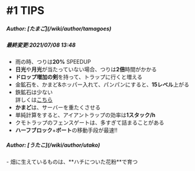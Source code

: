 # #1 TIPS
<h5>Author: [たまご](/wiki/author/tamagoes)</h5>
<h5>最終変更:2021/07/08 13:48</h5>

 - 雨の時、つりは**20%** SPEEDUP
 - **日光**や**月光**が当たっていない場合、つりは**2倍**時間がかかる
 - **ドロップ増加の剣**を持って、トラップに行くと増える
 - 金鉱石を、かまど&ホッパー入れて、パンパンにすると、**15レベル**上がる
 - 鉄鉱石は少ない  
詳しくは[こちら](/wiki/furnance-can)
 - **かまど**は、サーバーを重たくさせる
 - 単純計算をすると、アイアントラップの効率は**1スタック/h**
 - クモトラップのフェンスゲートは、多すぎて詰まることがある
 - **ハーフブロック**+**ボート**の移動手段が最速!!

<h5>Author: [うたこ](/wiki/author/utako)</h5>
 - 畑に生えているものは、**ハチについた花粉**で育つ
